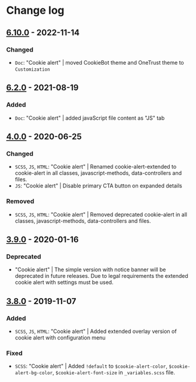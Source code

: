 # Change log

## [6.10.0](https://github.com/cake-hub/lidl-web-bootstrap_theme/tree/v6.10.0) - 2022-11-14

### Changed

* `Doc`: "Cookie alert" | moved CookieBot theme and OneTrust theme to `Customization`


## [6.2.0](https://github.com/cake-hub/lidl-web-bootstrap_theme/tree/v6.2.0) - 2021-08-19

### Added

* `Doc`: "Cookie alert" | added javaScript file content as "JS" tab


## [4.0.0](https://github.com/cake-hub/web-css_framework/tree/v4.0.0) - 2020-06-25

### Changed

* `SCSS`, `JS`, `HTML`: "Cookie alert" | Renamed cookie-alert-extended to cookie-alert in all classes, javascript-methods, data-controllers and files.
* `JS`: "Cookie alert" | Disable primary CTA button on expanded details

### Removed

* `SCSS`, `JS`, `HTML`: "Cookie alert" | Removed deprecated cookie-alert in all classes, javascript-methods, data-controllers and files.


## [3.9.0](https://www.secrz.de/bitbucket/projects/CAKE/repos/phoenix/browse?at=refs%2Ftags%2Fv3.9.0) - 2020-01-16

### Deprecated

* "Cookie alert" | The simple version with notice banner will be deprecated in future releases. Due to legal requirements the extended cookie alert with settings must be used.


## [3.8.0](https://www.secrz.de/bitbucket/projects/CAKE/repos/phoenix/browse?at=refs%2Ftags%2Fv3.8.0) - 2019-11-07

### Added

* `SCSS`, `JS`, `HTML`: "Cookie alert" | Added extended overlay version of cookie alert with configuration menu

### Fixed

* `SCSS`: "Cookie alert" | Added `!default` to `$cookie-alert-color`, `$cookie-alert-bg-color`, `$cookie-alert-font-size` in `_variables.scss` file.
